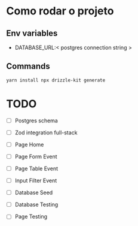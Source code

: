 # Como rodar o projeto
## Env variables
* DATABASE_URL:< postgres connection string >
## Commands
`yarn install
npx drizzle-kit generate`

# TODO
- [ ] Postgres schema
- [ ] Zod integration full-stack
- [ ] Page Home
- [ ] Page Form Event
- [ ] Page Table Event
- [ ] Input Filter Event

- [ ] Database Seed
- [ ] Database Testing
- [ ] Page Testing